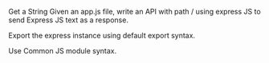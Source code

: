 Get a String
Given an app.js file, write an API with path / using express JS to send Express JS text as a response.

Export the express instance using default export syntax.

Use Common JS module syntax.

